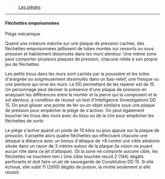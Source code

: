 ﻿---
!GenericItem
Id: traps_hd.md#fléchettes-empoisonnées
ParentLink: traps_hd.md#les-pièges
Name: Fléchettes empoisonnées
ParentName: Les pièges
NameLevel: 4
Attributes: {}
---
> [Les pièges](hd_traps.md)

---

#### Fléchettes empoisonnées

Piège mécanique

Quand une créature marche sur une plaque de pression cachée, des fléchettes empoisonnées jaillissent de tubes montés sur ressorts ou sous pression et habilement dissimulés dans les murs alentour. Une même zone peut comporter plusieurs plaques de pression, chacune reliée à son propre jeu de fléchettes.

Les petits trous dans les murs sont cachés par la poussière et les toiles d'araignée ou soigneusement dissimulés dans un bas-relief, une fresque ou une peinture qui orne les murs. Le DD permettant de les repérer est de 15. Un personnage peut deviner la présence d'une plaque de pression en analysant les différences entre le mortier et la pierre qui la composent et le sol alentour, à condition de réussir un test d'Intelligence (Investigation) DD 15. On peut glisser une pointe de fer ou un objet similaire sous une plaque de pression pour empêcher le piège de s'activer. On peut également boucher les trous des murs avec du tissu ou de la cire pour empêcher les fléchettes de sortir.

Le piège s'active quand un poids de 10 kilos ou plus appuie sur la plaque de pression. Il projette alors quatre fléchettes qui effectuent chacune une attaque à distance avec un bonus d'attaque de +8 contre une cible aléatoire située dans un rayon de 3 mètres autour de la plaque (la vision ne jouant aucun rôle dans ce jet d'attaque). (Si la zone ne comporte aucune cible, les fléchettes ne touchent rien.) Une cible touchée reçoit 2 (1d4) dégâts perforants et doit faire un jet de sauvegarde de Constitution DD 15. Si elle échoue, elle subit 11 (2d10) dégâts de poison, la moitié seulement si elle réussit.

